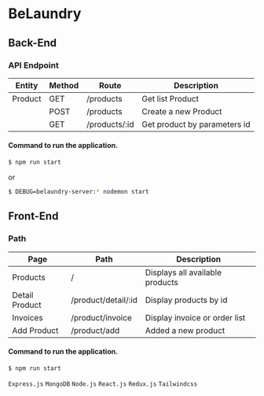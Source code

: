 # BeLaundry

## Back-End
### API Endpoint 
| Entity | Method | Route | Description |
| ------- |------- | ----- | ----------- |
| Product | GET    | /products | Get list Product | 
|         | POST   | /products | Create a new Product |
|         | GET    | /products/:id | Get product by parameters id |


#### Command to run the application.
```bash
$ npm run start
```
or
```bash
$ DEBUG=belaundry-server:* nodemon start
```

## Front-End

### Path

| Page | Path | Description |
| -------| ----- | ----------- |
| Products | / | Displays all available products | 
| Detail Product | /product/detail/:id | Display products by id |
| Invoices | /product/invoice | Display invoice or order list |
| Add Product | /product/add | Added a new product |

#### Command to run the application.
```bash
$ npm run start
```


`Express.js` `MongoDB` `Node.js` 
`React.js` `Redux.js` `Tailwindcss`